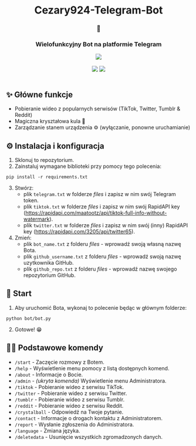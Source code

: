 <div align="center">
   <h1>Cezary924-Telegram-Bot</h1>
   <h3>🤖</h3>
   <h3>Wielofunkcyjny Bot na platformie Telegram</h3>
   <a href="https://t.me/Cezary924Bot" target="__blank"><img src="https://img.shields.io/badge/Telegram-Bot-blue.svg?logo=telegram"></a><br/><br/>
   <a href="https://github.com/Cezary924/Cezary924-Telegram-Bot/blob/master/README.md" target="__blank"><img src="https://img.shields.io/badge/lang-en-blue.svg"></a>
   <a href="https://github.com/Cezary924/Cezary924-Telegram-Bot/blob/master/README.pl-pl.md" target="__blank"><img src="https://img.shields.io/badge/lang-pl-red.svg"></a>
</div><br/>

## ✨ Główne funkcje
- Pobieranie wideo z popularnych serwisów (TikTok, Twitter, Tumblr & Reddit)
- Magiczna kryształowa kula 🔮
- Zarządzanie stanem urządzenia ⚙️ (wyłączanie, ponowne uruchamianie) 

## ⚙️ Instalacja i konfiguracja
1. Sklonuj to repozytorium.
2. Zainstaluj wymagane biblioteki przy pomocy tego polecenia:
```
pip install -r requirements.txt
```
3. Stwórz:
   - plik ```telegram.txt``` w folderze *files* i zapisz w nim swój Telegram token.
   - plik ```tiktok.txt``` w folderze *files* i zapisz w nim swój RapidAPI key (https://rapidapi.com/maatootz/api/tiktok-full-info-without-watermark).
   - plik ```twitter.txt``` w folderze *files* i zapisz w nim swój (inny) RapidAPI key (https://rapidapi.com/3205/api/twitter65).
4. Zmień:
   - plik ```bot_name.txt``` z folderu *files* - wprowadź swoją własną nazwę Bota.
   - plik ```github_username.txt``` z folderu *files* - wprowadź swoją nazwę uzytkownika GitHub.
   - plik ```github_repo.txt``` z folderu *files* - wprowadź nazwę swojego repozytorium GitHub.

## 🚀 Start
1. Aby uruchomić Bota, wykonaj to polecenie będąc w głównym folderze:
```
python bot/bot.py
```
2. Gotowe! 😁

## 🧑‍💻 Podstawowe komendy
- ```/start``` - Zaczęcie rozmowy z Botem.
- ```/help``` - Wyświetlenie menu pomocy z listą dostępnych komend.
- ```/about``` - Informacje o Bocie.
- ```/admin``` - _(ukryta komenda)_ Wyświetlenie menu Administratora.
- ```/tiktok``` - Pobieranie wideo z serwisu TikTok.
- ```/twitter``` - Pobieranie wideo z serwisu Twitter.
- ```/tumblr``` - Pobieranie wideo z serwisu Tumblr.
- ```/reddit``` - Pobieranie wideo z serwisu Reddit.
- ```/crystalball``` - Odpowiedź na Twoje pytanie.
- ```/contact``` - Informacje o drogach kontaktu z Administratorem.
- ```/report``` - Wysłanie zgłoszenia do Administratora.
- ```/language``` - Zmiana języka.
- ```/deletedata``` - Usunięcie wszystkich zgromadzonych danych.
